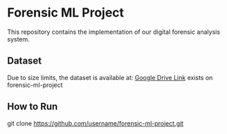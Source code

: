 # Forensic ML Project

This repository contains the implementation of our digital forensic analysis system.

## Dataset
Due to size limits, the dataset is available at: [Google Drive Link](https://drive.google.com/drive/folders/1ibWg2WhkJoNAD00a6DuAj4lLMpZ4KqVi?usp=sharing)
exists on forensic-ml-project

## How to Run
   git clone https://github.com/username/forensic-ml-project.git
